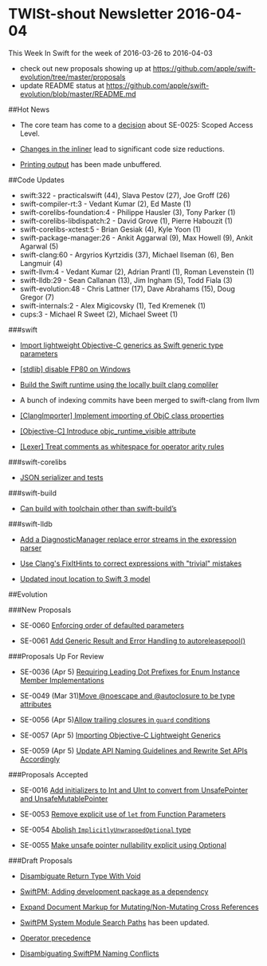 # TWISt-shout Newsletter 2016-04-04
This Week In Swift for the week of 2016-03-26 to 2016-04-03

* check out new proposals showing up at https://github.com/apple/swift-evolution/tree/master/proposals
* update README status at https://github.com/apple/swift-evolution/blob/master/README.md

##Hot News

* The core team has come to a [decision](http://thread.gmane.org/gmane.comp.lang.swift.evolution/12183/focus=13584) about SE-0025: Scoped Access Level.

* [Changes in the inliner](http://thread.gmane.org/gmane.comp.lang.swift.devel/1583) lead to significant code size reductions.

* [Printing output](http://thread.gmane.org/gmane.comp.lang.swift.devel/1584) has been made unbuffered.

##Code Updates

* swift:322 - practicalswift (44), Slava Pestov (27), Joe Groff (26)
* swift-compiler-rt:3 - Vedant Kumar (2), Ed Maste (1)
* swift-corelibs-foundation:4 - Philippe Hausler (3), Tony Parker (1)
* swift-corelibs-libdispatch:2 - David Grove (1), Pierre Habouzit (1)
* swift-corelibs-xctest:5 - Brian Gesiak (4), Kyle Yoon (1)
* swift-package-manager:26 - Ankit Aggarwal (9), Max Howell (9), Ankit Agarwal (5)
* swift-clang:60 - Argyrios Kyrtzidis (37), Michael Ilseman (6), Ben Langmuir (4)
* swift-llvm:4 - Vedant Kumar (2), Adrian Prantl (1), Roman Levenstein (1)
* swift-lldb:29 - Sean Callanan (13), Jim Ingham (5), Todd Fiala (3)
* swift-evolution:48 - Chris Lattner (17), Dave Abrahams (15), Doug Gregor (7)
* swift-internals:2 - Alex Migicovsky (1), Ted Kremenek (1)
* cups:3 - Michael R Sweet (2), Michael Sweet (1)

###swift
 
* [Import lightweight Objective-C generics as Swift generic type parameters](https://github.com/apple/swift/commit/3bcb169f0b6324eb5b9323da3f0e8d7b1663e25b)

* [[stdlib] disable FP80 on Windows](https://github.com/apple/swift/commit/84e69cc65712f5deb99257410f2e55e24d8959aa)

* [Build the Swift runtime using the locally built clang compliler](https://github.com/apple/swift/commit/56eb498a74cea1547bfed302f42e68f3607e039e)
  
* A bunch of indexing commits have been merged to swift-clang from llvm

* [[ClangImporter] Implement importing of ObjC class properties](https://github.com/apple/swift/commit/50e3b33739143fe3e5836b03d2ec50366a8ffb8d)

* [[Objective-C] Introduce objc_runtime_visible attribute](https://github.com/apple/swift-clang/commit/982c537288e2783cb0c398639944ad3890d8c36b)

* [[Lexer] Treat comments as whitespace for operator arity rules](https://github.com/apple/swift/commit/83b4c4722208244613e2385280b6617185c88e83)

###swift-corelibs

* [JSON serializer and tests](https://github.com/apple/swift-corelibs-foundation/commit/9a4e8a5c58f621d83e64354f5d1a1228e0ad1aa7)

###swift-build

* [Can build with toolchain other than swift-build’s](https://github.com/apple/swift-package-manager/commit/e4bff9d9168e431e9fb01c7b142a050c90cac925)

###swift-lldb

* [Add a DiagnosticManager replace error streams in the expression parser](https://github.com/apple/swift-lldb/commit/889ffa0100c19d2d1b48b8655922bed1dde84a7c)

* [Use Clang's FixItHints to correct expressions with "trivial" mistakes](https://github.com/apple/swift-lldb/commit/f6c3a0158460e9bc9c1353b8c124b72a61beb3de)

* [Updated inout location to Swift 3 model](https://github.com/apple/swift-lldb/commit/ea531cb0483b7ae68097e50c4f7a914a69dabdf9)

##Evolution

###New Proposals

* SE-0060 [Enforcing order of defaulted parameters](https://github.com/apple/swift-evolution/blob/master/proposals/0060-defaulted-parameter-order.md)

* SE-0061 [Add Generic Result and Error Handling to autoreleasepool()](https://github.com/apple/swift-evolution/blob/master/proposals/0061-autoreleasepool-signature.md)

###Proposals Up For Review

* SE-0036 (Apr 5) [Requiring Leading Dot Prefixes for Enum Instance Member Implementations](https://github.com/apple/swift-evolution/blob/master/proposals/0036-enum-dot.md)

* SE-0049 (Mar 31)[Move @noescape and @autoclosure to be type attributes](https://github.com/apple/swift-evolution/blob/master/proposals/0049-noescape-autoclosure-type-attrs.md)

* SE-0056 (Apr 5)[Allow trailing closures in `guard` conditions](https://github.com/apple/swift-evolution/blob/master/proposals/0056-trailing-closures-in-guard.md)

* SE-0057 (Apr 5) [Importing Objective-C Lightweight Generics](https://github.com/apple/swift-evolution/blob/master/proposals/0057-importing-objc-generics.md)

* SE-0059 (Apr 5) [Update API Naming Guidelines and Rewrite Set APIs Accordingly](https://github.com/apple/swift-evolution/blob/master/proposals/0059-updated-set-apis.md)

###Proposals Accepted

* SE-0016 [Add initializers to Int and UInt to convert from UnsafePointer and UnsafeMutablePointer](https://github.com/apple/swift-evolution/blob/master/proposals/0016-initializers-for-converting-unsafe-pointers-to-ints.md)

* SE-0053 [Remove explicit use of `let` from Function Parameters](https://github.com/apple/swift-evolution/blob/master/proposals/0053-remove-let-from-function-parameters.md)

* SE-0054 [Abolish `ImplicitlyUnwrappedOptional` type](https://github.com/apple/swift-evolution/blob/master/proposals/0054-abolish-iuo.md)

* SE-0055 [Make unsafe pointer nullability explicit using Optional](https://github.com/apple/swift-evolution/blob/master/proposals/0055-optional-unsafe-pointers.md)
  
###Draft Proposals

* [Disambiguate Return Type With Void](https://github.com/therealbnut/swift-evolution/blob/andrew-disambiguate-return-type/proposals/0000-disambiguate-return-type.md)

* [SwiftPM: Adding development package as a dependency](https://github.com/aciidb0mb3r/swift-evolution/blob/swiftpm_dev_package/proposals/NNNN-swiftpm-development-package-as-dependency.md)

* [Expand Document Markup for Mutating/Non-Mutating Cross References](http://thread.gmane.org/gmane.comp.lang.swift.evolution/13365)

* [SwiftPM System Module Search Paths](http://thread.gmane.org/gmane.comp.lang.swift.evolution/12778/focus=13524) has been updated.

* [Operator precedence](https://github.com/Anton3/swift-evolution/blob/operator-precedence/proposals/NNNN-operator-precedence.md)

* [Disambiguating SwiftPM Naming Conflicts](https://gist.github.com/erica/c6553a5f6f35e7462074#introduction)

